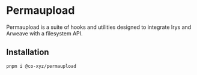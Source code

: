 # Permaupload

Permaupload is a suite of hooks and utilities designed to integrate Irys and Arweave with a filesystem API.

## Installation

```bash
pnpm i @co-xyz/permaupload
```
